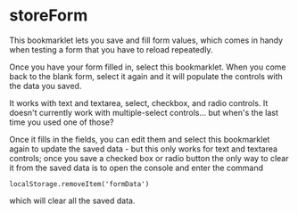 storeForm
=========

This bookmarklet lets you save and fill form values, which comes in handy when testing a form that you have to reload repeatedly.

Once you have your form filled in, select this bookmarklet. When you come back to the blank form, select it again and it will populate the controls with the data you saved.

It works with text and textarea, select, checkbox, and radio controls. It doesn't currently work with multiple-select controls... but when's the last time you used one of those?

Once it fills in the fields, you can edit them and select this bookmarklet again to update the saved data - but this only works for text and textarea controls; once you save a checked box or radio button the only way to clear it from the saved data is to open the console and enter the command

    localStorage.removeItem('formData')

which will clear all the saved data.